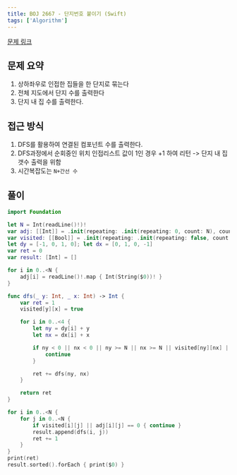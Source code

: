 ```yaml
---
title: BOJ 2667 - 단지번호 붙이기 (Swift)
tags: ['Algorithm']
---
```


[문제 링크](https://www.acmicpc.net/problem/2667)

## 문제 요약

1. 상하좌우로 인접한 집들을 한 단지로 묶는다
2. 전체 지도에서 단지 수를 출력한다
3. 단지 내 집 수를 출력한다.

## 접근 방식

1. DFS를 활용하여 연결된 컴포넌트 수를 출력한다.
2. DFS과정에서 순회중인 위치 인접리스트 값이 1인 경우 +1 하여 리턴 -> 단지 내 집 갯수 출력을 위함
3. 시간복잡도는 `N+간선 수`

## 풀이

```swift
import Foundation

let N = Int(readLine()!)!
var adj: [[Int]] = .init(repeating: .init(repeating: 0, count: N), count: N)
var visited: [[Bool]] = .init(repeating: .init(repeating: false, count: N), count: N)
let dy = [-1, 0, 1, 0]; let dx = [0, 1, 0, -1]
var ret = 0
var result: [Int] = []

for i in 0..<N {
    adj[i] = readLine()!.map { Int(String($0))! }
}

func dfs(_ y: Int, _ x: Int) -> Int {
    var ret = 1
    visited[y][x] = true

    for i in 0..<4 {
        let ny = dy[i] + y
        let nx = dx[i] + x

        if ny < 0 || nx < 0 || ny >= N || nx >= N || visited[ny][nx] || adj[ny][nx] == 0 {
            continue
        }

        ret += dfs(ny, nx)
    }

    return ret
}

for i in 0..<N {
    for j in 0..<N {
        if visited[i][j] || adj[i][j] == 0 { continue }
        result.append(dfs(i, j))
        ret += 1
    }
}
print(ret)
result.sorted().forEach { print($0) }
```
